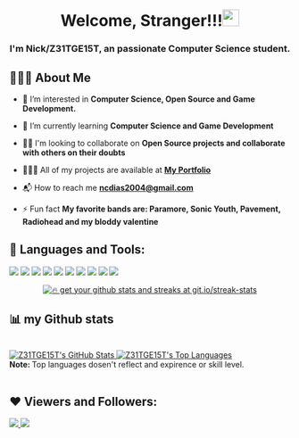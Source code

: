 <h1 align="center">Welcome, Stranger!!!<img src="https://raw.githubusercontent.com/MartinHeinz/MartinHeinz/master/wave.gif" width="30px"/></h1>
<h3 align="center">I'm Nick/Z31TGE15T, an passionate Computer Science student.</h3>

## 🙋🏻‍♂️ About Me

- 👀 I’m interested in **Computer Science, Open Source and Game Development.**

- 🌱 I’m currently learning **Computer Science and Game Development**

- 👯‍♂️ I'm looking to collaborate on **Open Source projects and collaborate with others on their doubts**

- 👨🏻‍💻 All of my projects are available at **[My Portfolio](https://github.com/Z31TGE15T)**
  
- 📬 How to reach me **ncdias2004@gmail.com**

- ⚡️ Fun fact **My favorite bands are: Paramore, Sonic Youth, Pavement, Radiohead and my bloddy valentine**

## 🚀 Languages and Tools:

<p align="left">
    <img src="https://img.icons8.com/color/48/000000/c-programming.png"/>
    <img src="https://img.icons8.com/color/48/000000/c-plus-plus-logo.png"/>
    <a href="https://www.python.orf" target="_blank"> <img src="https://img.icons8.com/color/48/000000/python--v1.png"/></a>
    <a href="https://www.w3.org/html/"><img src="https://img.icons8.com/color/48/000000/html-5--v1.png"/></a>
    <a href="https://w3schools.com/css/"><img src="https://img.icons8.com/color/48/000000/css3.png"/></a>
    <a href="https://www.java.com"><img src="https://img.icons8.com/color/48/000000/java-coffee-cup-logo.png"/></a>
    <a href="https://www.eclipse.org/eclipseide/"><img src="https://icons.iconarchive.com/icons/papirus-team/papirus-apps/48/eclipse-icon.png"></a>
    <a href="https://visualstudio.microsoft.com"><img src="https://img.icons8.com/color/48/000000/visual-studio-2019.png"/></a>
    <a href="https://code.visualstudio.com/?wt.mc_id=DX_841432"><img src="https://img.icons8.com/color/48/000000/visual-studio-code-2019.png"/></a>
    <a href="https://git-scm.com"><img src="https://img.icons8.com/color/48/000000/git.png"/></a>
</p>

<p align="center">
    <a href="https://github.com/Z31TGE15T/github-readme-streak-stats">
        <img title="🔥 get your github stats and streaks at git.io/streak-stats" src="https://github-readme-streak-stats.herokuapp.com/?user=Z31TGE15T&theme=black-ice&hide_border=true&stroke=0000&background=060A0CD0">
    </a>
</p>

## 📊 my Github stats

 <br/>
    <a href="https://github.com/Z31TGE15T/github-readme-stats"><img alt="Z31TGE15T's GitHub Stats" src="https://github-readme-stats.vercel.app/api?username=Z31TGE15T&show_icons=true&count_private=true&theme=react&hide_border=true&bg_color=0D1117" />
    </a>
    <a href="https://github.com/Z31TGE15T/github-readme-stats"><img alt="Z31TGE15T's Top Languages" src="https://github-readme-stats.vercel.app/api/top-langs?username=Z31TGE15T&langs_count=8&count_private=true&layout=compact&theme=react&hide_border=true&bg_color=0D1117"/></a>
    <br/>
    <b>Note: </b> Top languages dosen't reflect and expirence or skill level.


<br/>
<br/>

## ❤️ Viewers and Followers:
<a href="https://github.com/Meghna-DAS/github-profile-views-counter">
    <img src="https://komarev.com/ghpvc/?username=Z31TGE15T">
</a>
<a href="https://github.com/Z31TGE15T?tab=followers"><img src="https://shields.io/github/followers/Z31TGE15T?label=Followers&style=social">
</a>
